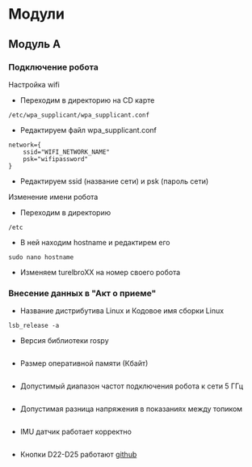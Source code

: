 # Модули
## Модуль А
### Подключение робота
Настройка wifi 
- Переходим в директорию на CD карте
```
/etc/wpa_supplicant/wpa_supplicant.conf
```
- Редактируем файл wpa_supplicant.conf
```
network={
    ssid="WIFI_NETWORK_NAME"
    psk="wifipassword"
}
```
- Редактируем ssid (название сети) и psk (пароль сети)

Изменение имени робота
- Переходим в директорию
```
/etc
```
- В ней находим hostname и редактирем его
```
sudo nano hostname
```
- Изменяем turelbroXX на номер своего робота
### Внесение данных в "Акт о приеме"
- Название дистрибутива Linux и Кодовое имя сборки Linux
```
lsb_release -a
```
- Версия библиотеки rospy
```

```
- Размер оперативной памяти (Кбайт)
```

```
- Допустимый диапазон частот подключения робота к сети 5 ГГц
```

```
- Допустимая разница напряжения в показаниях между топиком
```

```
- IMU датчик работает корректно
```

```
- Кнопки D22-D25 работают
<ins url="https://github.com/voltbro/ws-sro/tree/main/Turtlebro-tester">github</ins>
